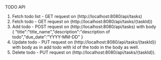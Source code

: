 TODO API

1. Fetch todo list - GET request on (http://localhost:8080/api/tasks)
2. Fetch todo - GET request on (http://localhost:8080/api/tasks/{taskId})
3. Add todo - POST request on (http://localhost:8080/api/tasks) with body { "title":"title_name","description":"description of todo","due_date":"YYYY-MM-DD" }
4. Update todo - PUT request on (http://localhost:8080/api/tasks/{taskId}) with body as in add todo with id of the todo in the body as well.
5. Delete todo - PUT request on (http://localhost:8080/api/tasks/{taskId}).
    
